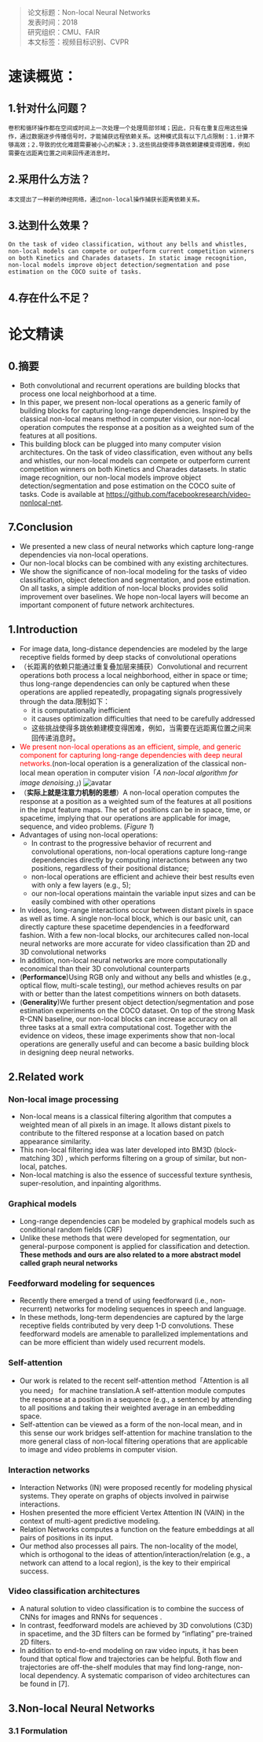 >论文标题：Non-local Neural Networks  
发表时间：2018  
研究组织：CMU、FAIR    
本文标签：视频目标识别、CVPR


# 速读概览：
## 1.针对什么问题？ 
    卷积和循环操作都在空间或时间上一次处理一个处理局部邻域；因此，只有在重复应用这些操作，通过数据逐步传播信号时，才能捕获远程依赖关系。这种模式具有以下几点限制：1.计算不够高效；2.导致的优化难题需要被小心的解决；3.这些挑战使得多跳依赖建模变得困难，例如需要在远距离位置之间来回传递消息时。

## 2.采用什么方法？  
    本文提出了一种新的神经网络，通过non-local操作捕获长距离依赖关系。
    
## 3.达到什么效果？  
    On the task of video classification, without any bells and whistles, non-local models can compete or outperform current competition winners on both Kinetics and Charades datasets. In static image recognition, non-local models improve object detection/segmentation and pose estimation on the COCO suite of tasks.
    
## 4.存在什么不足？



# 论文精读
## 0.摘要
* Both convolutional and recurrent operations are building blocks that process one local neighborhood at a time. 
* In this paper, we present non-local operations as a generic family of building blocks for capturing long-range dependencies. Inspired by the classical non-local means method in computer vision, our non-local operation computes the response at a position as a weighted sum of the features at all positions. 
* This building block can be plugged into many computer vision architectures. On the task of video classification, even without any bells and whistles, our non-local models can compete or outperform current competition winners on both Kinetics and Charades datasets. In static image recognition, our non-local models improve object detection/segmentation and pose estimation on the COCO suite of tasks. Code is available at https://github.com/facebookresearch/video-nonlocal-net.

## 7.Conclusion
* We presented a new class of neural networks which capture long-range dependencies via non-local operations. 
* Our non-local blocks can be combined with any existing architectures. 
* We show the significance of non-local modeling for the tasks of video classification, object detection and segmentation, and pose estimation. On all tasks, a simple addition of non-local blocks provides solid improvement over baselines. We hope non-local layers will become an important component of future network architectures.

## 1.Introduction
* For image data, long-distance dependencies are modeled by the large receptive fields formed by deep stacks of convolutional operations
* （长距离的依赖只能通过重复叠加层来捕获）Convolutional and recurrent operations both process a local neighborhood, either in space or time; thus long-range dependencies can only be captured when these operations are applied repeatedly, propagating signals progressively through the data.限制如下：
  * it is computationally inefficient
  * it causes optimization difficulties that need to be carefully addressed
  * 这些挑战使得多跳依赖建模变得困难，例如，当需要在远距离位置之间来回传递消息时。
* <font color="red">We present non-local operations as an efficient, simple, and generic component for capturing long-range dependencies with deep neural networks.</font>(non-local operation is a generalization of the classical non-local mean operation in computer vision「*A non-local algorithm for image denoising.*」)
![avatar](img/NLNnet-f1.png)
* （**实际上就是注意力机制的思想**）A non-local operation computes the response at a position as a weighted sum of the features at all positions in the input feature maps. The set of positions can be in space, time, or spacetime, implying that our operations are applicable for image, sequence, and video problems. (*Figure 1*)
* Advantages of using non-local operations:
  * In contrast to the progressive behavior of recurrent and convolutional operations, non-local operations capture long-range dependencies directly by computing interactions between any two positions, regardless of their positional distance; 
  * non-local operations are efficient and achieve their best results even with only a few layers (e.g., 5);
  * our non-local operations maintain the variable input sizes and can be easily combined with other operations 
* In videos, long-range interactions occur between distant pixels in space as well as time. A single non-local block, which is our basic unit, can directly capture these spacetime dependencies in a feedforward fashion. With a few non-local blocks, our architecures called non-local neural networks are more accurate for video classification than 2D and 3D convolutional networks
* In addition, non-local neural networks are more computationally economical than their 3D convolutional counterparts
* (**Performance**)Using RGB only and without any bells and whistles (e.g., optical flow, multi-scale testing), our method achieves results on par with or better than the latest competitions winners on both datasets.
* (**Generality**)We further present object detection/segmentation and pose estimation experiments on the COCO dataset. On top of the strong Mask R-CNN baseline, our non-local blocks can increase accuracy on all three tasks at a small extra computational cost. Together with the evidence on videos, these image experiments show that non-local operations are generally useful and can become a basic building block in designing deep neural networks.

## 2.Related work
### Non-local image processing
* Non-local means is a classical filtering algorithm that computes a weighted mean of all pixels in an image. It allows distant pixels to contribute to the filtered response at a location based on patch appearance similarity. 
* This non-local filtering idea was later developed into BM3D (block-matching 3D) , which performs filtering on a group of similar, but non-local, patches. 
* Non-local matching is also the essence of successful texture synthesis, super-resolution, and inpainting algorithms.

### Graphical models
* Long-range dependencies can be modeled by graphical models such as conditional random fields (CRF)
* Unlike these methods that were developed for segmentation, our general-purpose component is applied for classification and detection. **These methods and ours are also related to a more abstract model called graph neural networks**

### Feedforward modeling for sequences
* Recently there emerged a trend of using feedforward (i.e., non-recurrent) networks for modeling sequences in speech and language. 
* In these methods, long-term dependencies are captured by the large receptive fields contributed by very deep 1-D convolutions. These feedforward models are amenable to parallelized implementations and can be more efficient than widely used recurrent models.

### Self-attention
* Our work is related to the recent self-attention method「Attention is all you need」 for machine translation.A self-attention module computes the response at a position in a sequence (e.g., a sentence) by attending to all positions and taking their weighted average in an embedding space.
* Self-attention can be viewed as a form of the non-local mean, and in this sense our work bridges self-attention for machine translation to the more general class of non-local filtering operations that are applicable to image and video problems in computer vision.

### Interaction networks
* Interaction Networks (IN) were proposed recently for modeling physical systems. They operate on graphs of objects involved in pairwise interactions.
* Hoshen presented the more efficient Vertex Attention IN (VAIN) in the context of multi-agent predictive modeling.
* Relation Networks computes a function on the feature embeddings at all pairs of positions in its input.
* Our method also processes all pairs. The non-locality of the model, which is orthogonal to the ideas of attention/interaction/relation (e.g., a network can attend to a local region), is the key to their empirical success.

### Video classification architectures
* A natural solution to video classification is to combine the success of CNNs for images and RNNs for sequences . 
* In contrast, feedforward models are achieved by 3D convolutions (C3D)  in spacetime, and the 3D filters can be formed by “inflating” pre-trained 2D filters. 
* In addition to end-to-end modeling on raw video inputs, it has been found that optical flow and trajectories can be helpful. Both flow and trajectories are off-the-shelf modules that may find long-range, non-local dependency. A systematic comparison of video architectures can be found in [7].

## 3.Non-local Neural Networks
### 3.1 Formulation
